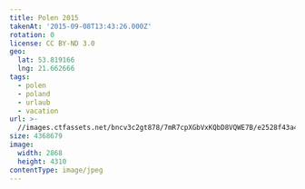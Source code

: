 ```yaml
---
title: Polen 2015
takenAt: '2015-09-08T13:43:26.000Z'
rotation: 0
license: CC BY-ND 3.0
geo:
  lat: 53.819166
  lng: 21.662666
tags:
  - polen
  - poland
  - urlaub
  - vacation
url: >-
  //images.ctfassets.net/bncv3c2gt878/7mR7cpXGbVxKQbD8VQWE7B/e2528f43a4121471e7132ffcd0da5f4a/polen-2015_25656987160_o
size: 4368679
image:
  width: 2868
  height: 4310
contentType: image/jpeg
---
```


